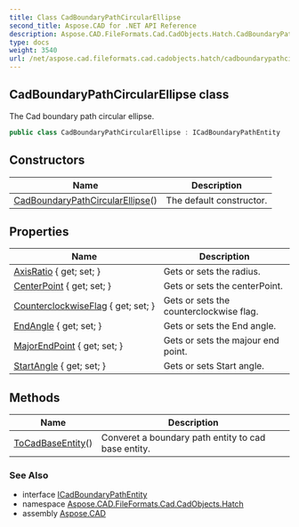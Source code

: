 ```yaml
---
title: Class CadBoundaryPathCircularEllipse
second_title: Aspose.CAD for .NET API Reference
description: Aspose.CAD.FileFormats.Cad.CadObjects.Hatch.CadBoundaryPathCircularEllipse class. The Cad boundary path circular ellipse
type: docs
weight: 3540
url: /net/aspose.cad.fileformats.cad.cadobjects.hatch/cadboundarypathcircularellipse/
---
```

## CadBoundaryPathCircularEllipse class

The Cad boundary path circular ellipse.

```csharp
public class CadBoundaryPathCircularEllipse : ICadBoundaryPathEntity
```

## Constructors

| Name | Description |
| --- | --- |
| [CadBoundaryPathCircularEllipse](cadboundarypathcircularellipse/)() | The default constructor. |

## Properties

| Name | Description |
| --- | --- |
| [AxisRatio](../../aspose.cad.fileformats.cad.cadobjects.hatch/cadboundarypathcircularellipse/axisratio/) { get; set; } | Gets or sets the radius. |
| [CenterPoint](../../aspose.cad.fileformats.cad.cadobjects.hatch/cadboundarypathcircularellipse/centerpoint/) { get; set; } | Gets or sets the centerPoint. |
| [CounterclockwiseFlag](../../aspose.cad.fileformats.cad.cadobjects.hatch/cadboundarypathcircularellipse/counterclockwiseflag/) { get; set; } | Gets or sets the counterclockwise flag. |
| [EndAngle](../../aspose.cad.fileformats.cad.cadobjects.hatch/cadboundarypathcircularellipse/endangle/) { get; set; } | Gets or sets the End angle. |
| [MajorEndPoint](../../aspose.cad.fileformats.cad.cadobjects.hatch/cadboundarypathcircularellipse/majorendpoint/) { get; set; } | Gets or sets the majour end point. |
| [StartAngle](../../aspose.cad.fileformats.cad.cadobjects.hatch/cadboundarypathcircularellipse/startangle/) { get; set; } | Gets or sets Start angle. |

## Methods

| Name | Description |
| --- | --- |
| [ToCadBaseEntity](../../aspose.cad.fileformats.cad.cadobjects.hatch/cadboundarypathcircularellipse/tocadbaseentity/)() | Converet a boundary path entity to cad base entity. |

### See Also

* interface [ICadBoundaryPathEntity](../icadboundarypathentity/)
* namespace [Aspose.CAD.FileFormats.Cad.CadObjects.Hatch](../../aspose.cad.fileformats.cad.cadobjects.hatch/)
* assembly [Aspose.CAD](../../)


